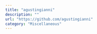 ```yaml
---
title: "agustingianni"
description: ""
url: "https://github.com/agustingianni"
category: "Miscellaneous"
---
```


